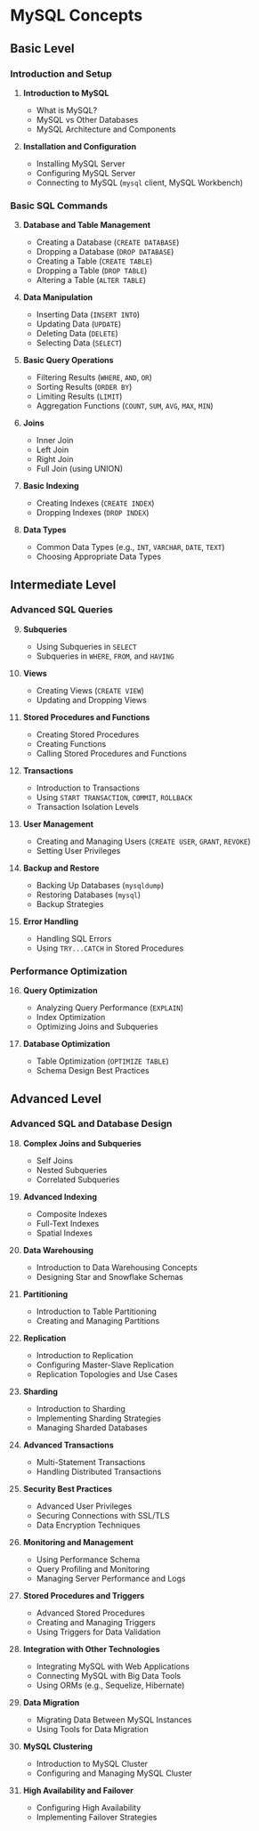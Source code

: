 # MySQL Concepts

## Basic Level

### Introduction and Setup
1. **Introduction to MySQL**
   - What is MySQL?
   - MySQL vs Other Databases
   - MySQL Architecture and Components

2. **Installation and Configuration**
   - Installing MySQL Server
   - Configuring MySQL Server
   - Connecting to MySQL (`mysql` client, MySQL Workbench)

### Basic SQL Commands
3. **Database and Table Management**
   - Creating a Database (`CREATE DATABASE`)
   - Dropping a Database (`DROP DATABASE`)
   - Creating a Table (`CREATE TABLE`)
   - Dropping a Table (`DROP TABLE`)
   - Altering a Table (`ALTER TABLE`)

4. **Data Manipulation**
   - Inserting Data (`INSERT INTO`)
   - Updating Data (`UPDATE`)
   - Deleting Data (`DELETE`)
   - Selecting Data (`SELECT`)

5. **Basic Query Operations**
   - Filtering Results (`WHERE`, `AND`, `OR`)
   - Sorting Results (`ORDER BY`)
   - Limiting Results (`LIMIT`)
   - Aggregation Functions (`COUNT`, `SUM`, `AVG`, `MAX`, `MIN`)

6. **Joins**
   - Inner Join
   - Left Join
   - Right Join
   - Full Join (using UNION)

7. **Basic Indexing**
   - Creating Indexes (`CREATE INDEX`)
   - Dropping Indexes (`DROP INDEX`)

8. **Data Types**
   - Common Data Types (e.g., `INT`, `VARCHAR`, `DATE`, `TEXT`)
   - Choosing Appropriate Data Types

## Intermediate Level

### Advanced SQL Queries
9. **Subqueries**
   - Using Subqueries in `SELECT`
   - Subqueries in `WHERE`, `FROM`, and `HAVING`

10. **Views**
    - Creating Views (`CREATE VIEW`)
    - Updating and Dropping Views

11. **Stored Procedures and Functions**
    - Creating Stored Procedures
    - Creating Functions
    - Calling Stored Procedures and Functions

12. **Transactions**
    - Introduction to Transactions
    - Using `START TRANSACTION`, `COMMIT`, `ROLLBACK`
    - Transaction Isolation Levels

13. **User Management**
    - Creating and Managing Users (`CREATE USER`, `GRANT`, `REVOKE`)
    - Setting User Privileges

14. **Backup and Restore**
    - Backing Up Databases (`mysqldump`)
    - Restoring Databases (`mysql`)
    - Backup Strategies

15. **Error Handling**
    - Handling SQL Errors
    - Using `TRY...CATCH` in Stored Procedures

### Performance Optimization
16. **Query Optimization**
    - Analyzing Query Performance (`EXPLAIN`)
    - Index Optimization
    - Optimizing Joins and Subqueries

17. **Database Optimization**
    - Table Optimization (`OPTIMIZE TABLE`)
    - Schema Design Best Practices

## Advanced Level

### Advanced SQL and Database Design
18. **Complex Joins and Subqueries**
    - Self Joins
    - Nested Subqueries
    - Correlated Subqueries

19. **Advanced Indexing**
    - Composite Indexes
    - Full-Text Indexes
    - Spatial Indexes

20. **Data Warehousing**
    - Introduction to Data Warehousing Concepts
    - Designing Star and Snowflake Schemas

21. **Partitioning**
    - Introduction to Table Partitioning
    - Creating and Managing Partitions

22. **Replication**
    - Introduction to Replication
    - Configuring Master-Slave Replication
    - Replication Topologies and Use Cases

23. **Sharding**
    - Introduction to Sharding
    - Implementing Sharding Strategies
    - Managing Sharded Databases

24. **Advanced Transactions**
    - Multi-Statement Transactions
    - Handling Distributed Transactions

25. **Security Best Practices**
    - Advanced User Privileges
    - Securing Connections with SSL/TLS
    - Data Encryption Techniques

26. **Monitoring and Management**
    - Using Performance Schema
    - Query Profiling and Monitoring
    - Managing Server Performance and Logs

27. **Stored Procedures and Triggers**
    - Advanced Stored Procedures
    - Creating and Managing Triggers
    - Using Triggers for Data Validation

28. **Integration with Other Technologies**
    - Integrating MySQL with Web Applications
    - Connecting MySQL with Big Data Tools
    - Using ORMs (e.g., Sequelize, Hibernate)

29. **Data Migration**
    - Migrating Data Between MySQL Instances
    - Using Tools for Data Migration

30. **MySQL Clustering**
    - Introduction to MySQL Cluster
    - Configuring and Managing MySQL Cluster

31. **High Availability and Failover**
    - Configuring High Availability
    - Implementing Failover Strategies
